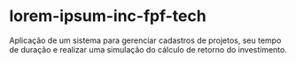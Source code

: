 # lorem-ipsum-inc-fpf-tech
Aplicação de um sistema para gerenciar cadastros de projetos, seu tempo de duração e realizar uma simulação do cálculo de retorno do investimento.
